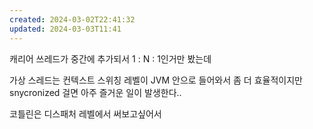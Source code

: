 ```yaml
---
created: 2024-03-02T22:41:32
updated: 2024-03-03T11:41
---
```

캐리어 쓰레드가 중간에 추가되서 1 : N : 1인거만 봤는데

가상 스레드는 컨텍스트 스위칭 레벨이 JVM 안으로 들어와서 좀 더 효율적이지만 snycronized 걸면 아주 즐거운 일이 발생한다..

코틀린은 디스패처 레벨에서 써보고싶어서